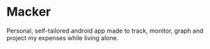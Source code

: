 # Macker
Personal, self-tailored android app made to track, monitor, graph and project my expenses while living alone.
